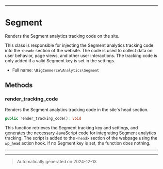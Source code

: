 ***

# Segment

Renders the Segment analytics tracking code on the site.

This class is responsible for injecting the Segment analytics tracking code into the
`<head>` section of the website. The code is used to collect data on user behavior,
page views, and other user interactions. The tracking code is only added if a valid
Segment key is set in the settings.

* Full name: `\BigCommerce\Analytics\Segment`




## Methods


### render_tracking_code

Renders the Segment analytics tracking code in the site's head section.

```php
public render_tracking_code(): void
```

This function retrieves the Segment tracking key and settings, and generates
the necessary JavaScript code for integrating Segment analytics tracking.
The script is added to the `<head>` section of the webpage using the `wp_head` action hook.
If no Segment key is set, the function does nothing.










***


***
> Automatically generated on 2024-12-13
